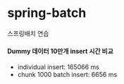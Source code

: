 # spring-batch
스프링배치 연습

#### Dummy 데이터 10만개 insert 시간 비교
- individual insert: 165066 ms
- chunk 1000 batch insert: 6656 ms
